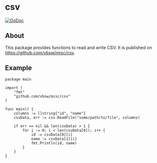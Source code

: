 # csv

[![GoDoc](https://godoc.org/github.com/vbsw/misc/csv?status.svg)](https://godoc.org/github.com/vbsw/misc/csv)

## About
This package provides functions to read and write CSV. It is published on <https://github.com/vbsw/misc/csv>.

## Example

	package main

	import (
		"fmt"
		"github.com/vbsw/misc/csv"
	)

	func main() {
		columns := []string{"id", "name"}
		csvData, err := csv.ReadFile("some/path/to/file", columns)

		if err == nil && len(csvData) > 1 {
			for i := 0; i < len(csvData[0]); i++ {
				id := csvData[0][i]
				name := csvData[1][i]
				fmt.Println(id, name)
			}
		}
	}

